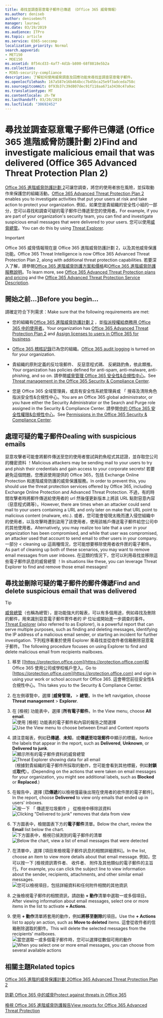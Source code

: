```yaml
---
title: 尋找並調查惡意電子郵件已傳遞 （Office 365 威脅情報）
ms.author: deniseb
author: denisebmsft
manager: laurawi
ms.date: 03/19/2019
ms.audience: ITPro
ms.topic: article
ms.service: O365-seccomp
localization_priority: Normal
search.appverid:
- MET150
- MOE150
ms.assetid: 8f54cd33-4af7-4d1b-b800-68f8818e5b2a
ms.collection:
- M365-security-compliance
description: 了解如何使用威脅調查及回應功能來尋找並調查惡意電子郵件。
ms.openlocfilehash: 167a587e16b464bcc7b45bca25e9f3adceda758c
ms.sourcegitcommit: 0f93b37c39d807dec91f118aa671a3430c47a9ac
ms.translationtype: MT
ms.contentlocale: zh-TW
ms.lasthandoff: 03/20/2019
ms.locfileid: "30692452"
---
```

# <a name="find-and-investigate-malicious-email-that-was-delivered-office-365-advanced-threat-protection-plan-2"></a><span data-ttu-id="d9bf7-103">尋找並調查惡意電子郵件已傳遞 (Office 365 進階威脅防護計劃 2)</span><span class="sxs-lookup"><span data-stu-id="d9bf7-103">Find and investigate malicious email that was delivered (Office 365 Advanced Threat Protection Plan 2)</span></span>

<span data-ttu-id="d9bf7-104">[Office 365 進階威脅防護計劃 2](office-365-ti.md)可讓您調查，將您的使用者放在風險，並採取動作來保護您的組織活動。</span><span class="sxs-lookup"><span data-stu-id="d9bf7-104">[Office 365 Advanced Threat Protection Plan 2](office-365-ti.md) enables you to investigate activities that put your users at risk and take action to protect your organization.</span></span> <span data-ttu-id="d9bf7-105">例如，如果您是貴組織的安全性小組的一部分，您可以尋找和調查可疑的電子郵件已傳遞至您的使用者。</span><span class="sxs-lookup"><span data-stu-id="d9bf7-105">For example, if you are part of your organization's security team, you can find and investigate suspicious email messages that were delivered to your users.</span></span> <span data-ttu-id="d9bf7-106">您可以使用[威脅總管](get-started-with-ti.md#threat-explorer)。</span><span class="sxs-lookup"><span data-stu-id="d9bf7-106">You can do this by using [Threat Explorer](get-started-with-ti.md#threat-explorer).</span></span>
  
> [!IMPORTANT]
> <span data-ttu-id="d9bf7-107">Office 365 威脅情報現在是 Office 365 進階威脅防護計劃 2，以及其他威脅保護功能。</span><span class="sxs-lookup"><span data-stu-id="d9bf7-107">Office 365 Threat Intelligence is now Office 365 Advanced Threat Protection Plan 2, along with additional threat protection capabilities.</span></span> <span data-ttu-id="d9bf7-108">若要深入了解，請參閱[Office 365 進階威脅防護方案和價格](https://products.office.com/exchange/advance-threat-protection)和[Office 365 進階威脅防護服務說明](https://docs.microsoft.com/office365/servicedescriptions/office-365-advanced-threat-protection-service-description)。</span><span class="sxs-lookup"><span data-stu-id="d9bf7-108">To learn more, see [Office 365 Advanced Threat Protection plans and pricing](https://products.office.com/exchange/advance-threat-protection) and the [Office 365 Advanced Threat Protection Service Description](https://docs.microsoft.com/office365/servicedescriptions/office-365-advanced-threat-protection-service-description).</span></span>
  
## <a name="before-you-begin"></a><span data-ttu-id="d9bf7-109">開始之前...]</span><span class="sxs-lookup"><span data-stu-id="d9bf7-109">Before you begin...</span></span>

<span data-ttu-id="d9bf7-110">請確定符合下列需求：</span><span class="sxs-lookup"><span data-stu-id="d9bf7-110">Make sure that the following requirements are met:</span></span>
  
- <span data-ttu-id="d9bf7-111">您的組織有[Office 365 進階威脅防護計劃 2](office-365-ti.md) ，並[指派授權給商務用 Office 365 中的使用者](https://support.office.com/article/997596b5-4173-4627-b915-36abac6786dc)。</span><span class="sxs-lookup"><span data-stu-id="d9bf7-111">Your organization has [Office 365 Advanced Threat Protection Plan 2](office-365-ti.md) and [Assign licenses to users in Office 365 for business](https://support.office.com/article/997596b5-4173-4627-b915-36abac6786dc).</span></span>
    
- <span data-ttu-id="d9bf7-112">[Office 365 稽核記錄](turn-audit-log-search-on-or-off.md)已為您的組織。</span><span class="sxs-lookup"><span data-stu-id="d9bf7-112">[Office 365 audit logging](turn-audit-log-search-on-or-off.md) is turned on for your organization.</span></span> 
    
- <span data-ttu-id="d9bf7-113">貴組織的原則定義的反垃圾郵件、 反惡意程式碼、 反網路釣魚，依此類推。</span><span class="sxs-lookup"><span data-stu-id="d9bf7-113">Your organization has policies defined for anti-spam, anti-malware, anti-phishing, and so on.</span></span> <span data-ttu-id="d9bf7-114">請參閱[威脅管理 Office 365 安全性&amp;合規性中心](threat-management.md)。</span><span class="sxs-lookup"><span data-stu-id="d9bf7-114">See [Threat management in the Office 365 Security &amp; Compliance Center](threat-management.md).</span></span>
    
- <span data-ttu-id="d9bf7-115">您是 Office 365 全域管理員，或具有安全性系統管理員或 「 搜尋及清除角色指派安全性&amp;合規性中心。</span><span class="sxs-lookup"><span data-stu-id="d9bf7-115">You are an Office 365 global administrator, or you have either the Security Administrator or the Search and Purge role assigned in the Security &amp; Compliance Center.</span></span> <span data-ttu-id="d9bf7-116">請參閱[中的 Office 365 安全性權限&amp;合規性中心](permissions-in-the-security-and-compliance-center.md)。</span><span class="sxs-lookup"><span data-stu-id="d9bf7-116">See [Permissions in the Office 365 Security &amp; Compliance Center](permissions-in-the-security-and-compliance-center.md).</span></span>
    
## <a name="dealing-with-suspicious-emails"></a><span data-ttu-id="d9bf7-117">處理可疑的電子郵件</span><span class="sxs-lookup"><span data-stu-id="d9bf7-117">Dealing with suspicious emails</span></span>

<span data-ttu-id="d9bf7-118">惡意攻擊者可能會將郵件傳送至您的使用者嘗試與釣魚程式其認證，並存取您公司的機密資料 ！</span><span class="sxs-lookup"><span data-stu-id="d9bf7-118">Malicious attackers may be sending mail to your users to try and phish their credentials and gain access to your corporate secrets!</span></span> <span data-ttu-id="d9bf7-119">若要避免這個問題，您應該使用提供的 Office 365，包括 Exchange Online Protection 和進階威脅防護的威脅保護服務。</span><span class="sxs-lookup"><span data-stu-id="d9bf7-119">In order to prevent this, you should use the threat protection services offered by Office 365, including Exchange Online Protection and Advanced Threat Protection.</span></span> <span data-ttu-id="d9bf7-120">不過，有的時間攻擊者時將郵件傳送給使用者的 url 然後僅更新版本上將該 URL 點對惡意內容 （惡意程式碼等）。</span><span class="sxs-lookup"><span data-stu-id="d9bf7-120">However, there are times when an attacker could send mail to your users containing a URL and only later on make that URL point to malicious content (malware, etc.).</span></span> <span data-ttu-id="d9bf7-121">或者，您可能會發現太晚而遭入侵您組織中的使用者，以及攻擊時遭到盜用了該使用者，使用該帳戶傳送電子郵件給您公司中的其他使用者。</span><span class="sxs-lookup"><span data-stu-id="d9bf7-121">Alternatively, you may realize too late that a user in your organization has been compromised, and while that user was compromised, an attacker used that account to send email to other users in your company.</span></span> <span data-ttu-id="d9bf7-122">一部分 < cleaning up 這兩種情況，您可能想要移除使用者收件匣的電子郵件。</span><span class="sxs-lookup"><span data-stu-id="d9bf7-122">As part of cleaning up both of these scenarios, you may want to remove email messages from user inboxes.</span></span> <span data-ttu-id="d9bf7-123">在這類的情況下，您可以利用尋找並移除這些電子郵件訊息的威脅總管 ！</span><span class="sxs-lookup"><span data-stu-id="d9bf7-123">In situations like these, you can leverage Threat Explorer to find and remove those email messages!</span></span>
  
## <a name="find-and-delete-suspicious-email-that-was-delivered"></a><span data-ttu-id="d9bf7-124">尋找並刪除可疑的電子郵件的郵件傳遞</span><span class="sxs-lookup"><span data-stu-id="d9bf7-124">Find and delete suspicious email that was delivered</span></span>

> [!TIP]
> <span data-ttu-id="d9bf7-125">[威脅總管](get-started-with-ti.md#threat-explorer)（也稱為總管），是功能強大的報表，可以有多個用途，例如尋找及刪除的郵件，用來識別惡意電子郵件寄件者的 IP 位址或開始進一步調查的事件。</span><span class="sxs-lookup"><span data-stu-id="d9bf7-125">[Threat Explorer](get-started-with-ti.md#threat-explorer) (also referred to as Explorer), is a powerful report that can serve multiple purposes, such as finding and deleting messages, identifying the IP address of a malicious email sender, or starting an incident for further investigation.</span></span> <span data-ttu-id="d9bf7-126">下列程序著重於使用 Explorer 來尋找並從收件者信箱刪除惡意電子郵件。</span><span class="sxs-lookup"><span data-stu-id="d9bf7-126">The following procedure focuses on using Explorer to find and delete malicious email from recipients mailboxes.</span></span> 
  
1. <span data-ttu-id="d9bf7-127">移至 [[https://protection.office.com](https://protection.office.com)和 Office 365 使用公司或學校帳戶登入。</span><span class="sxs-lookup"><span data-stu-id="d9bf7-127">Go to [https://protection.office.com](https://protection.office.com) and sign in using your work or school account for Office 365.</span></span> <span data-ttu-id="d9bf7-128">這會帶您前往安全性&amp;合規性中心。</span><span class="sxs-lookup"><span data-stu-id="d9bf7-128">This takes you to the Security &amp; Compliance Center.</span></span> 
    
2. <span data-ttu-id="d9bf7-129">在左側導覽中，選擇 [**威脅管理，** \> **總管**。</span><span class="sxs-lookup"><span data-stu-id="d9bf7-129">In the left navigation, choose **Threat management** \> **Explorer**.</span></span>
    
3. <span data-ttu-id="d9bf7-130">在 [檢視] 功能表中，選擇 [**所有電子郵件**。</span><span class="sxs-lookup"><span data-stu-id="d9bf7-130">In the View menu, choose **All email**.</span></span><br/><span data-ttu-id="d9bf7-131">![使用 [檢視] 功能表的電子郵件和內容的報告之間選擇](media/d39013ff-93b6-42f6-bee5-628895c251c2.png)</span><span class="sxs-lookup"><span data-stu-id="d9bf7-131">![Use the View menu to choose between Email and Content reports](media/d39013ff-93b6-42f6-bee5-628895c251c2.png)</span></span>
  
4. <span data-ttu-id="d9bf7-132">請注意報表，例如**已傳遞**、**未知**，或**傳遞至垃圾郵件**中顯示的標籤。</span><span class="sxs-lookup"><span data-stu-id="d9bf7-132">Notice the labels that appear in the report, such as **Delivered**, **Unknown**, or **Delivered to junk**.</span></span><br/><span data-ttu-id="d9bf7-133">![顯示所有的電子郵件資料的威脅總管](media/208826ed-a85e-446f-b276-b5fdc312fbcb.png)</span><span class="sxs-lookup"><span data-stu-id="d9bf7-133">![Threat Explorer showing data for all email](media/208826ed-a85e-446f-b276-b5fdc312fbcb.png)</span></span><br/><span data-ttu-id="d9bf7-134">（根據對貴組織的電子郵件所採取的動作，您可能會看到其他標籤，例如**封鎖**或**取代**）。</span><span class="sxs-lookup"><span data-stu-id="d9bf7-134">(Depending on the actions that were taken on email messages for your organization, you might see additional labels, such as **Blocked** or **Replaced**.)</span></span>
    
5. <span data-ttu-id="d9bf7-135">在報告中，選擇 [**已傳遞**的以檢視僅最後出現在使用者的收件匣的電子郵件]。</span><span class="sxs-lookup"><span data-stu-id="d9bf7-135">In the report, choose **Delivered** to view only emails that ended up in users' inboxes.</span></span><br/><span data-ttu-id="d9bf7-136">![按一下 「 傳遞至垃圾郵件 」 從檢視中移除該資料](media/e6fb2e47-461e-4f6f-8c65-c331bd858758.png)</span><span class="sxs-lookup"><span data-stu-id="d9bf7-136">![Clicking "Delivered to junk" removes that data from view](media/e6fb2e47-461e-4f6f-8c65-c331bd858758.png)</span></span>
  
6. <span data-ttu-id="d9bf7-137">下方圖表中，檢閱圖表下方的**電子郵件**清單。</span><span class="sxs-lookup"><span data-stu-id="d9bf7-137">Below the chart, review the **Email** list below the chart.</span></span><br/><span data-ttu-id="d9bf7-138">![下方圖表中，檢視已偵測到的電子郵件的清單](media/dfb60590-1236-499d-97da-86c68621e2bc.png)</span><span class="sxs-lookup"><span data-stu-id="d9bf7-138">![Below the chart, view a list of email messages that were detected](media/dfb60590-1236-499d-97da-86c68621e2bc.png)</span></span>
  
7. <span data-ttu-id="d9bf7-139">在清單中，選擇 [項目來檢視電子郵件訊息的相關詳細資料]。</span><span class="sxs-lookup"><span data-stu-id="d9bf7-139">In the list, choose an item to view more details about that email message.</span></span> <span data-ttu-id="d9bf7-140">例如，您可以按一下 [檢視資訊寄件者、 收件者、 附件及其他類似的電子郵件的主旨行。</span><span class="sxs-lookup"><span data-stu-id="d9bf7-140">For example, you can click the subject line to view information about the sender, recipients, attachments, and other similar email messages.</span></span><br/>![您可以檢視項目，包括詳細資料和任何附件相關的其他資訊](media/5a5707c3-d62a-4610-ae7b-900fff8708b2.png)
  
8. <span data-ttu-id="d9bf7-142">之後檢視電子郵件的相關資訊，請啟動 **+ 動作**清單中選取一或多個項目。</span><span class="sxs-lookup"><span data-stu-id="d9bf7-142">After viewing information about email messages, select one or more items in the list to activate **+ Actions**.</span></span>
    
9. <span data-ttu-id="d9bf7-143">使用 **+ 動作**清單將套用的動作，例如**將移至刪除**的項目。</span><span class="sxs-lookup"><span data-stu-id="d9bf7-143">Use the **+ Actions** list to apply an action, such as **Move to deleted** items.</span></span> <span data-ttu-id="d9bf7-144">這會從收件者的信箱刪除選取的郵件。</span><span class="sxs-lookup"><span data-stu-id="d9bf7-144">This will delete the selected messages from the recipients' mailboxes.</span></span><br/><span data-ttu-id="d9bf7-145">![當您選取一或多個電子郵件時，您可以選擇從數個可用的動作](media/ef12e10c-60a7-4f66-8f76-68d77ae26de1.png)</span><span class="sxs-lookup"><span data-stu-id="d9bf7-145">![When you select one or more email messages, you can choose from several available actions](media/ef12e10c-60a7-4f66-8f76-68d77ae26de1.png)</span></span>
  
## <a name="related-topics"></a><span data-ttu-id="d9bf7-146">相關主題</span><span class="sxs-lookup"><span data-stu-id="d9bf7-146">Related topics</span></span>

[<span data-ttu-id="d9bf7-147">Office 365 進階的威脅保護計劃 2</span><span class="sxs-lookup"><span data-stu-id="d9bf7-147">Office 365 Advanced Threat Protection Plan 2</span></span>](office-365-ti.md)
  
[<span data-ttu-id="d9bf7-148">防範 Office 365 中的威脅</span><span class="sxs-lookup"><span data-stu-id="d9bf7-148">Protect against threats in Office 365</span></span>](protect-against-threats.md)
  
[<span data-ttu-id="d9bf7-149">檢視 Office 365 進階威脅防護報告</span><span class="sxs-lookup"><span data-stu-id="d9bf7-149">View reports for Office 365 Advanced Threat Protection</span></span>](view-reports-for-atp.md)
  

